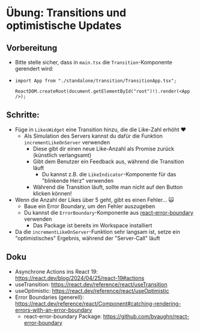 # Übung: Transitions und optimistische Updates

## Vorbereitung

* Bitte stelle sicher, dass in `main.tsx` die `Transition`-Komponente gerendert wird:
* ```tsx
  import App from "./standalone/transition/TransitionApp.tsx";
  
  ReactDOM.createRoot(document.getElementById("root")!).render(<App />);
  ```
  
## Schritte:

* Füge in `LikesWidget` eine Transition hinzu, die die Like-Zahl erhöht ❤️
  * Als Simulation des Servers kannst du dafür die Funktion `incrementLikeOnServer` verwenden
    * Diese gibt dir einen neue Like-Anzahl als Promise zurück (künstlich verlangsamt)
    * Gibt dem Benutzer ein Feedback aus, während die Transition läuft
      * Du kannst z.B. die `LikeIndicator`-Komponente für das "blinkende Herz" verwenden
    * Während die Transition läuft, sollte man nicht auf den Button klicken können!
* Wenn die Anzahl der Likes über 5 geht, gibt es einen Fehler... 🙀
  * Baue ein Error Boundary, um den Fehler auszugeben
  * Du kannst die `ErrorBoundary`-Komponente aus [react-error-boundary](https://www.npmjs.com/package/react-error-boundary) verwenden
    * Das Package ist bereits im Workspace installiert
* Da die `incrementLikeOnServer`-Funktion sehr langsam ist, setze ein "optimistisches" Ergebnis, während der "Server-Call" läuft 

## Doku

* Asynchrone Actions ins React 19: https://react.dev/blog/2024/04/25/react-19#actions
* useTransition: https://react.dev/reference/react/useTransition
* useOptimistic: https://react.dev/reference/react/useOptimistic
* Error Boundaries (generell): https://react.dev/reference/react/Component#catching-rendering-errors-with-an-error-boundary
  * react-error-boundary Package: https://github.com/bvaughn/react-error-boundary
  